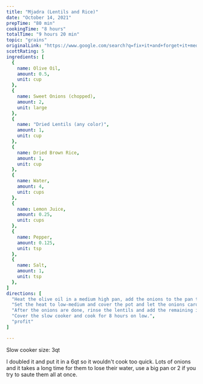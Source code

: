 ```yaml
---
title: "Mjadra (Lentils and Rice)"
date: "October 14, 2021"
prepTime: "80 min" 
cookingTime: "8 hours"
totalTime: "9 hours 20 min"
topic: "grains"
originalLink: "https://www.google.com/search?q=fix+it+and+forget+it+mediterranean+diet+cookbook&oq=fix+it+and+forget+it+medi"
scottRating: 5
ingredients: [
  {
    name: Olive Oil,
    amount: 0.5,
    unit: cup
  },
  {
    name: Sweet Onions (chopped),
    amount: 2,
    unit: large
  },
  {
    name: "Dried Lentils (any color)",
    amount: 1,
    unit: cup
  },
  {
    name: Dried Brown Rice,
    amount: 1,
    unit: cup
  },
  {
    name: Water,
    amount: 4,
    unit: cups 
  },
  {
    name: Lemon Juice,
    amount: 0.25,
    unit: cups
  },
  {
    name: Pepper,
    amount: 0.125,
    unit: tsp
  },
  {
    name: Salt,
    amount: 1,
    unit: tsp
  },
]
directions: [
  "Heat the olive oil in a medium high pan, add the onions to the pan to let them brown a bit.",
  "Set the heat to low-medium and cover the pot and let the onions caromalize for 1 hour.",
  "After the onions are done, rinse the lentils and add the remaining ingredients to the pot and stir them around.",
  "Cover the slow cooker and cook for 8 hours on low.",
  "profit"
]

---
```


Slow cooker size: 3qt

I doubled it and put it in a 6qt so it wouldn't cook too quick. Lots of onions and it takes a long time for them to lose their water, use a big pan or 2 if you try to saute them all at once.